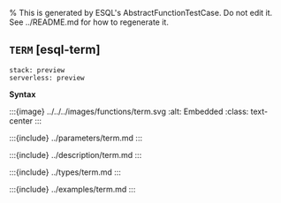 % This is generated by ESQL's AbstractFunctionTestCase. Do not edit it. See ../README.md for how to regenerate it.

## `TERM` [esql-term]
```{applies_to}
stack: preview
serverless: preview
```

**Syntax**

:::{image} ../../../images/functions/term.svg
:alt: Embedded
:class: text-center
:::


:::{include} ../parameters/term.md
:::

:::{include} ../description/term.md
:::

:::{include} ../types/term.md
:::

:::{include} ../examples/term.md
:::
